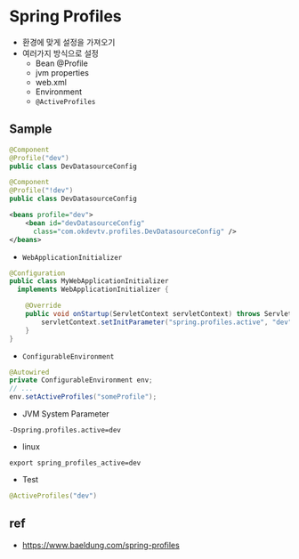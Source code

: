 # Spring Profiles
* 환경에 맞게 설정을 가져오기
* 여러가지 방식으로 설정
  * Bean @Profile
  * jvm properties
  * web.xml
  * Environment
  * `@ActiveProfiles`

## Sample

```java
@Component
@Profile("dev")
public class DevDatasourceConfig
```

```java
@Component
@Profile("!dev")
public class DevDatasourceConfig
```

```xml
<beans profile="dev">
    <bean id="devDatasourceConfig"
      class="com.okdevtv.profiles.DevDatasourceConfig" />
</beans>
```

* `WebApplicationInitializer`

```java
@Configuration
public class MyWebApplicationInitializer
  implements WebApplicationInitializer {

    @Override
    public void onStartup(ServletContext servletContext) throws ServletException {
        servletContext.setInitParameter("spring.profiles.active", "dev");
    }
}
```

* `ConfigurableEnvironment`

```java
@Autowired
private ConfigurableEnvironment env;
// ...
env.setActiveProfiles("someProfile");
```

* JVM System Parameter

```
-Dspring.profiles.active=dev
```

* linux

```
export spring_profiles_active=dev
```

* Test

```java
@ActiveProfiles("dev")
```


## ref
* https://www.baeldung.com/spring-profiles
